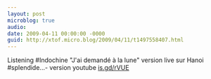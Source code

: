 ```yaml
---
layout: post
microblog: true
audio: 
date: 2009-04-11 00:00:00 -0000
guid: http://xtof.micro.blog/2009/04/11/t1497558407.html
---
```

Listening #Indochine "J'ai demandé à la lune" version live sur Hanoi #splendide...-   version youtube [is.gd/rVUE](http://is.gd/rVUE)

